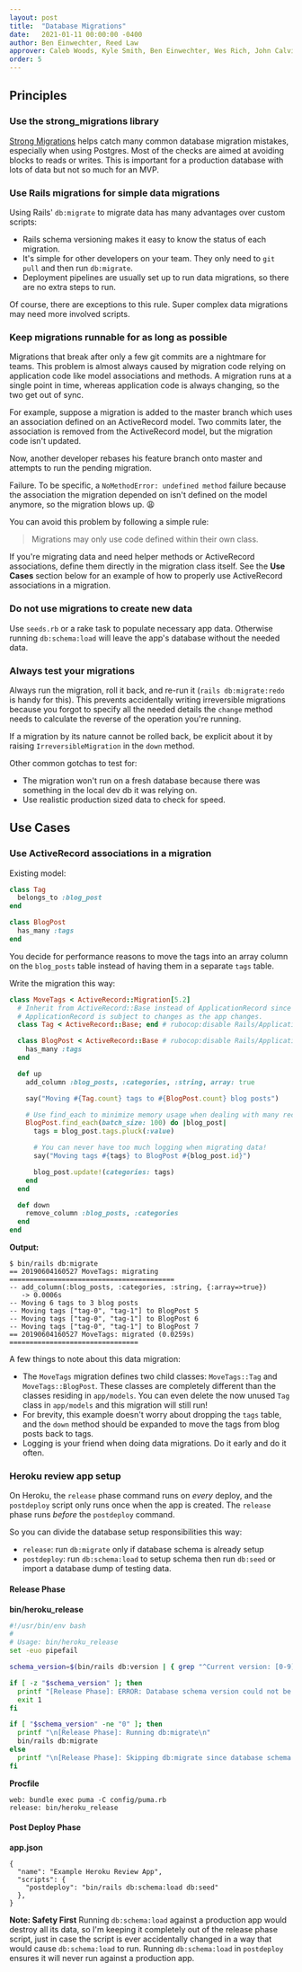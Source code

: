 ```yaml
---
layout: post
title:  "Database Migrations"
date:   2021-01-11 00:00:00 -0400
author: Ben Einwechter, Reed Law
approver: Caleb Woods, Kyle Smith, Ben Einwechter, Wes Rich, John Calvin Young
order: 5
---
```


## Principles

### Use the strong_migrations library
[Strong Migrations](https://github.com/ankane/strong_migrations) helps catch many common database migration mistakes, especially when using Postgres. Most of the checks are aimed at avoiding blocks to reads or writes. This is important for a production database with lots of data but not so much for an MVP.

### Use Rails migrations for simple data migrations
Using Rails' `db:migrate` to migrate data has many advantages over custom scripts:

- Rails schema versioning makes it easy to know the status of each migration.
- It's simple for other developers on your team. They only need to `git pull` and then run `db:migrate`.
- Deployment pipelines are usually set up to run data migrations, so there are no extra steps to run.

Of course, there are exceptions to this rule. Super complex data migrations may need more involved scripts.

### Keep migrations runnable for as long as possible
Migrations that break after only a few git commits are a nightmare for teams. This problem is almost always caused by migration code relying on application code like model associations and methods. A migration runs at a single point in time, whereas application code is always changing, so the two get out of sync.

For example, suppose a migration is added to the master branch which uses an association defined on an ActiveRecord model. Two commits later, the association is removed from the ActiveRecord model, but the migration code isn't updated.

Now, another developer rebases his feature branch onto master and attempts to run the pending migration.

Failure. To be specific, a `NoMethodError: undefined method` failure because the association the migration depended on isn't defined on the model anymore, so the migration blows up. 😩

You can avoid this problem by following a simple rule:

> Migrations may only use code defined within their own class.

If you're migrating data and need helper methods or ActiveRecord associations, define them directly in the migration class itself. See the **Use Cases** section below for an example of how to properly use ActiveRecord associations in a migration.


### Do not use migrations to create new data
Use `seeds.rb` or a rake task to populate necessary app data. Otherwise running `db:schema:load` will leave the app's database without the needed data.

### Always test your migrations
Always run the migration, roll it back, and re-run it (`rails db:migrate:redo` is handy for this). This prevents accidentally writing irreversible migrations because you forgot to specify all the needed details the `change` method needs to calculate the reverse of the operation you're running.

If a migration by its nature cannot be rolled back, be explicit about it by raising `IrreversibleMigration` in the `down` method.

Other common gotchas to test for:
- The migration won't run on a fresh database because there was something in the local dev db it was relying on.
- Use realistic production sized data to check for speed.

## Use Cases

### Use ActiveRecord associations in a migration

Existing model:

```ruby
class Tag
  belongs_to :blog_post
end

class BlogPost
  has_many :tags
end
```

You decide for performance reasons to move the tags into an array column on the `blog_posts` table instead of having them in a separate `tags` table.

Write the migration this way:

```ruby
class MoveTags < ActiveRecord::Migration[5.2]
  # Inherit from ActiveRecord::Base instead of ApplicationRecord since the
  # ApplicationRecord is subject to changes as the app changes.
  class Tag < ActiveRecord::Base; end # rubocop:disable Rails/ApplicationRecord

  class BlogPost < ActiveRecord::Base # rubocop:disable Rails/ApplicationRecord
    has_many :tags
  end

  def up
    add_column :blog_posts, :categories, :string, array: true

    say("Moving #{Tag.count} tags to #{BlogPost.count} blog posts")

    # Use find_each to minimize memory usage when dealing with many records
    BlogPost.find_each(batch_size: 100) do |blog_post|
      tags = blog_post.tags.pluck(:value)

      # You can never have too much logging when migrating data!
      say("Moving tags #{tags} to BlogPost #{blog_post.id}")

      blog_post.update!(categories: tags)
    end
  end

  def down
    remove_column :blog_posts, :categories
  end
end
```

**Output:**
```
$ bin/rails db:migrate
== 20190604160527 MoveTags: migrating =========================================
-- add_column(:blog_posts, :categories, :string, {:array=>true})
   -> 0.0006s
-- Moving 6 tags to 3 blog posts
-- Moving tags ["tag-0", "tag-1"] to BlogPost 5
-- Moving tags ["tag-0", "tag-1"] to BlogPost 6
-- Moving tags ["tag-0", "tag-1"] to BlogPost 7
== 20190604160527 MoveTags: migrated (0.0259s) ================================
```

A few things to note about this data migration:
- The `MoveTags` migration defines two child classes: `MoveTags::Tag` and `MoveTags::BlogPost`. These classes are completely different than the classes residing in `app/models`. You can even delete the now unused `Tag` class in `app/models` and this migration will still run!
- For brevity, this example doesn't worry about dropping the `tags` table, and the `down` method should be expanded to move the tags from blog posts back to tags.
- Logging is your friend when doing data migrations. Do it early and do it often.

### Heroku review app setup
On Heroku, the `release` phase command runs on _every_ deploy, and the `postdeploy` script only runs once when the app is created. The `release` phase runs _before_ the `postdeploy` command.

So you can divide the database setup responsibilities this way:
- `release`: run `db:migrate` only if database schema is already setup
- `postdeploy`: run `db:schema:load` to setup schema then run `db:seed` or import a database dump of testing data.

#### Release Phase

**bin/heroku_release**
```bash
#!/usr/bin/env bash
#
# Usage: bin/heroku_release
set -euo pipefail

schema_version=$(bin/rails db:version | { grep "^Current version: [0-9]\\+$" || true; } | tr -s ' ' | cut -d ' ' -f3)

if [ -z "$schema_version" ]; then
  printf "[Release Phase]: ERROR: Database schema version could not be determined. Does the database exist?\n"
  exit 1
fi

if [ "$schema_version" -ne "0" ]; then
  printf "\n[Release Phase]: Running db:migrate\n"
  bin/rails db:migrate
else
  printf "\n[Release Phase]: Skipping db:migrate since database schema is not setup yet.\n"
fi
```

**Procfile**
```
web: bundle exec puma -C config/puma.rb
release: bin/heroku_release
```

#### Post Deploy Phase
**app.json**
```
{
  "name": "Example Heroku Review App",
  "scripts": {
    "postdeploy": "bin/rails db:schema:load db:seed"
  },
}
```

**Note: Safety First**
Running `db:schema:load` against a production app would destroy all its data, so I'm keeping it completely out of the release phase script, just in case the script is ever accidentally changed in a way that would cause `db:schema:load` to run. Running `db:schema:load` in `postdeploy` ensures it will never run against a production app.
